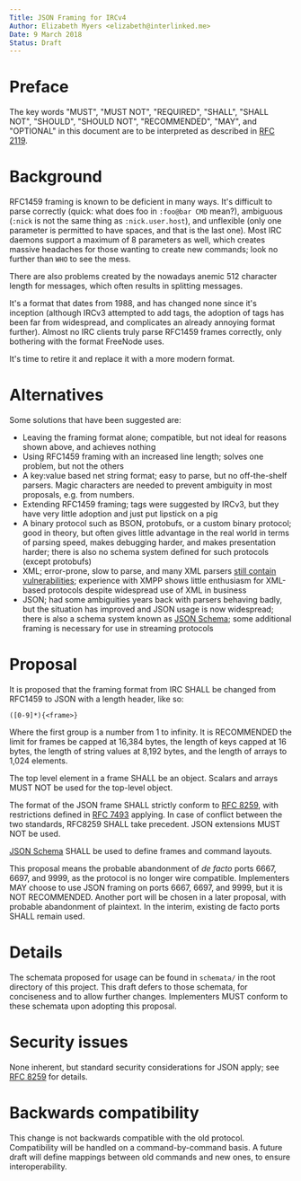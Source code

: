 ```yaml
---
Title: JSON Framing for IRCv4
Author: Elizabeth Myers <elizabeth@interlinked.me>
Date: 9 March 2018
Status: Draft
---
```


# Preface
The key words "MUST", "MUST NOT", "REQUIRED", "SHALL", "SHALL NOT", "SHOULD", "SHOULD NOT", "RECOMMENDED", "MAY", and "OPTIONAL" in this document are to be interpreted as described in [RFC 2119](https://www.ietf.org/rfc/rfc2119.txt).

# Background
RFC1459 framing is known to be deficient in many ways. It's difficult to parse correctly (quick: what does foo in `:foo@bar CMD` mean?), ambiguous (`:nick` is not the same thing as `:nick.user.host`), and unflexible (only one parameter is permitted to have spaces, and that is the last one). Most IRC daemons support a maximum of 8 parameters as well, which creates massive headaches for those wanting to create new commands; look no further than `WHO` to see the mess.

There are also problems created by the nowadays anemic 512 character length for messages, which often results in splitting messages.

It's a format that dates from 1988, and has changed none since it's inception (although IRCv3 attempted to add tags, the adoption of tags has been far from widespread, and complicates an already annoying format further). Almost no IRC clients truly parse RFC1459 frames correctly, only bothering with the format FreeNode uses.

It's time to retire it and replace it with a more modern format.

# Alternatives
Some solutions that have been suggested are:
- Leaving the framing format alone; compatible, but not ideal for reasons shown above, and achieves nothing
- Using RFC1459 framing with an increased line length; solves one problem, but not the others
- A key:value based net string format; easy to parse, but no off-the-shelf parsers. Magic characters are needed to prevent ambiguity in most proposals, e.g. from numbers.
- Extending RFC1459 framing; tags were suggested by IRCv3, but they have very little adoption and just put lipstick on a pig
- A binary protocol such as BSON, protobufs, or a custom binary protocol; good in theory, but often gives little advantage in the real world in terms of parsing speed, makes debugging harder, and makes presentation harder; there is also no schema system defined for such protocols (except protobufs)
- XML; error-prone, slow to parse, and many XML parsers [still contain vulnerabilities](https://docs.python.org/3/library/xml.html#xml-vulnerabilities); experience with XMPP shows little enthusiasm for XML-based protocols despite widespread use of XML in business
- JSON; had some ambiguities years back with parsers behaving badly, but the situation has improved and JSON usage is now widespread; there is also a schema system known as [JSON Schema](http://json-schema.org/); some additional framing is necessary for use in streaming protocols

# Proposal
It is proposed that the framing format from IRC SHALL be changed from RFC1459 to JSON with a length header, like so:

`([0-9]*){<frame>}`

Where the first group is a number from 1 to infinity. It is RECOMMENDED the limit for frames be capped at 16,384 bytes, the length of keys capped at 16 bytes, the length of string values at 8,192 bytes, and the length of arrays to 1,024 elements.

The top level element in a frame SHALL be an object. Scalars and arrays MUST NOT be used for the top-level object.

The format of the JSON frame SHALL strictly conform to [RFC 8259](https://tools.ietf.org/html/rfc8259), with restrictions defined in [RFC 7493](https://tools.ietf.org/html/rfc7493) applying. In case of conflict between the two standards, RFC8259 SHALL take precedent. JSON extensions MUST NOT be used.

[JSON Schema](http://json-schema.org/) SHALL be used to define frames and command layouts.

This proposal means the probable abandonment of *de facto* ports 6667, 6697, and 9999, as the protocol is no longer wire compatible. Implementers MAY choose to use JSON framing on ports 6667, 6697, and 9999, but it is NOT RECOMMENDED. Another port will be chosen in a later proposal, with probable abandonment of plaintext. In the interim, existing de facto ports SHALL remain used.

# Details
The schemata proposed for usage can be found in `schemata/` in the root directory of this project. This draft defers to those schemata, for conciseness and to allow further changes. Implementers MUST conform to these schemata upon adopting this proposal.

# Security issues
None inherent, but standard security considerations for JSON apply; see [RFC 8259](https://tools.ietf.org/html/rfc8259) for details.

# Backwards compatibility
This change is not backwards compatible with the old protocol. Compatibility will be handled on a command-by-command basis. A future draft will define mappings between old commands and new ones, to ensure interoperability.
